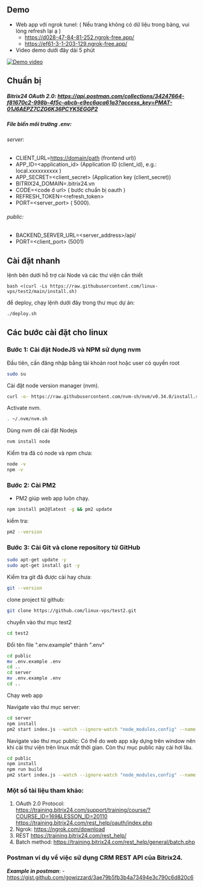 ## Demo
- Web app với ngrok tunel: ( Nếu trang không có dữ liệu trong bảng, vui lòng refresh lại ạ )
  - https://d028-47-84-81-252.ngrok-free.app/
  - https://ef61-3-1-203-129.ngrok-free.app/
- Video demo dưới đây dài 5 phút

[![Demo video](https://img.youtube.com/vi/BJ2MwkFwYYs/0.jpg)](https://www.youtube.com/watch?v=BJ2MwkFwYYs)

## Chuẩn bị
##### Bitrix24 OAuth 2.0: https://api.postman.com/collections/34247664-f81670c2-998b-4f5c-abcb-e9ec6aca61a3?access_key=PMAT-01J6AEPZ7CZG6K36PCYK5EGGP2
##### File biến môi trường .env:
###### server:
  - CLIENT_URL=<https://domain/path> (frontend url))
  - APP_ID=<application_id> (Application ID (client_id), e.g.: local.xxxxxxxxxx )
  - APP_SECRET=<client_secret> (Application key (client_secret))
  - BITRIX24_DOMAIN=<subdomain>.bitrix24.vn
  - CODE=<code ở url> ( bước chuẩn bị oauth )
  - REFRESH_TOKEN=<refresh_token>
  - PORT=<server_port> ( 5000).

###### public:
  - BACKEND_SERVER_URL=<server_address>/api/ 
  - PORT=<client_port> (5001)
## Cài đặt nhanh
lệnh bên dưới hỗ trợ cài Node và các thư viện cần thiết
```
bash <(curl -Ls https://raw.githubusercontent.com/linux-vps/test2/main/install.sh)
```
để deploy, chạy lệnh dưới đây trong thư mục dự án:
```bash
./deploy.sh
```

## Các bước cài đặt cho linux

### Bước 1: Cài đặt NodeJS và NPM sử dụng nvm

Đầu tiên, cần đăng nhập bằng tài khoản root hoặc user có quyền root

```bash
sudo su
```

Cài đặt node version manager (nvm).

```bash
curl -o- https://raw.githubusercontent.com/nvm-sh/nvm/v0.34.0/install.sh | bash
```
Activate nvm.

```bash
. ~/.nvm/nvm.sh
```

Dùng nvm để cài đặt Nodejs
```bash
nvm install node
```

Kiểm tra đã có node và npm chưa:

```bash
node -v
npm -v
```

### Bước 2: Cài PM2
- PM2 giúp web app luôn chạy.
```bash
npm install pm2@latest -g && pm2 update
```
kiểm tra:
 ```bash
 pm2 --version
 ```

### Bước 3: Cài Git và clone repository từ GitHub

```bash
sudo apt-get update -y
sudo apt-get install git -y
```

Kiểm tra git đã được cài hay chưa:

```bash
git --version
```

clone project từ github:

```bash
git clone https://github.com/linux-vps/test2.git
```

chuyển vào thư mục test2
```bash
cd test2
```


Đổi tên file ".env.example" thành ".env"

 ```bash
 cd public
 mv .env.example .env
 cd ..
 cd server
 mv .env.example .env
 cd ..
 
 ```
Chạy web app

Navigate vào thư mục server:
```bash
cd server
npm install
pm2 start index.js --watch --ignore-watch "node_modules,config" --name "server"
```
Navigate vào thư mục public:
Có thể do web app xây dựng trên window nên khi cài thư viện trên linux mất thời gian.
Còn thư mục public này cài hơi lâu.
```bash
cd public
npm install
npm run build
pm2 start index.js --watch --ignore-watch "node_modules,config" --name "public"
```
### Một số tài liệu tham khảo:
 1. OAuth 2.0 Protocol:
    https://training.bitrix24.com/support/training/course/?COURSE_ID=169&LESSON_ID=20110
    https://training.bitrix24.com/rest_help/oauth/index.php
 3. Ngrok:
    https://ngrok.com/download
 4. REST
    https://training.bitrix24.com/rest_help/
 5. Batch method:
    https://training.bitrix24.com/rest_help/general/batch.php
### Postman ví dụ về việc sử dụng CRM REST API của Bitrix24.
***Example in postman***:
    - https://gist.github.com/gowizzard/3ae79b5fb3b4a73494e3c790c6d820c6
